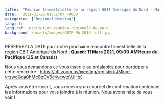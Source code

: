 ```yaml
---
title:  "Réunion trimestrielle de la région GBIF Amérique du Nord - Mars 2021 - Inscrivez-vous !"
date:   2021-01-26 01:22:07 +0000
categories: ["Regional Meeting"]
lang: fr
lang-ref: inscription-reunion-regionale-de-mars
background: /assets/images/GBIF-NA-2015-full.jpg
---
```


RÉSERVEZ LA DATE pour notre prochaine rencontre trimestrielle de la région GBIF Amérique du Nord :
**Quand: 11 Mars 2021, 09:00 AM Heure du Pacifique (US et Canada)**

Nous vous demandons de vous inscrire au préalables pour participer à cette rencontre :
https://ufl.zoom.us/meeting/register/tJMkce-vrzwoGdaOhMc8qOV6c4vcwtxVJHp0 

Après vous être inscrit, vous recevrez un courriel de confirmation contenant les informations pour vous joindre à la réunion. Nous avons hâte de vous voir !